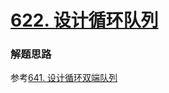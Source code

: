 # [622. 设计循环队列](https://leetcode-cn.com/problems/design-circular-queue/)

### 解题思路
参考[641. 设计循环双端队列](https://leetcode-cn.com/problems/design-circular-deque/)
